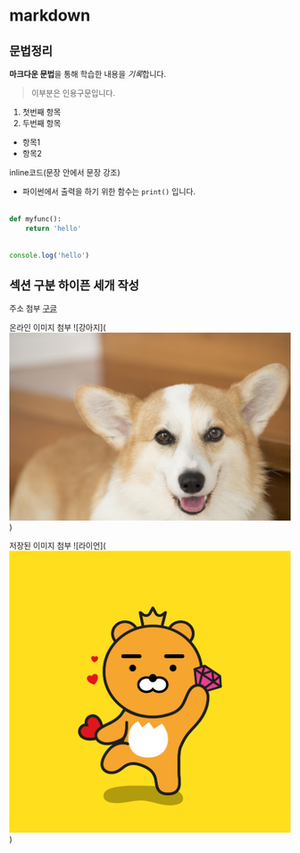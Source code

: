 # markdown

## 문법정리
**마크다운 문법**을 통해 학습한 내용을 *기록*합니다.

>이부분은 인용구문입니다.

1. 첫번째 항목
2. 두번째 항목

- 항목1
- 항목2

inline코드(문장 안에서 문장 강조)
- 파이썬에서 출력을 하기 위한 함수는 `print()` 입니다.


```python

def myfunc():
    return 'hello'
    
```


```javascript
console.log('hello')

```


섹션 구분 하이픈 세개 작성
---
주소 첨부
[구글](https://google.com)


온라인 이미지 첨부
![강아지](![Alt text](assets/image.png))


저장된 이미지 첨부
![라이언](![Alt text](assets/img.jpg))


